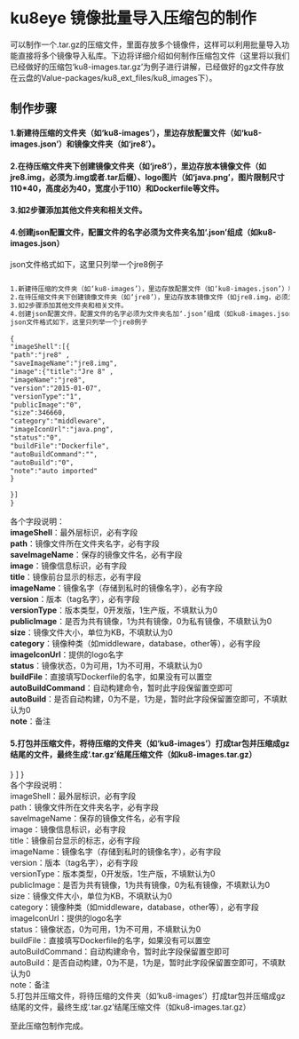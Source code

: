 # ku8eye 镜像批量导入压缩包的制作  
可以制作一个.tar.gz的压缩文件，里面存放多个镜像件，这样可以利用批量导入功能直接将多个镜像导入私库。下边将详细介绍如何制作压缩包文件（这里将以我们已经做好的压缩包‘ku8-images.tar.gz’为例子进行讲解，已经做好的gz文件存放在云盘的Value-packages/ku8_ext_files/ku8_images下）。  
## 制作步骤  

#### 1.新建待压缩的文件夹（如‘ku8-images’），里边存放配置文件（如‘ku8-images.json’）和镜像文件夹（如‘jre8’）。  
#### 2.在待压缩文件夹下创建镜像文件夹（如‘jre8’），里边存放本镜像文件（如jre8.img，必须为.img或者.tar后缀）、logo图片（如‘java.png’，图片限制尺寸110*40，高度必为40，宽度小于110）和Dockerfile等文件。  
#### 3.如2步骤添加其他文件夹和相关文件。  
#### 4.创建json配置文件，配置文件的名字必须为文件夹名加‘.json’组成（如ku8-images.json）  
json文件格式如下，这里只列举一个jre8例子   
```xml

1.新建待压缩的文件夹（如‘ku8-images’），里边存放配置文件（如‘ku8-images.json’）和镜像文件夹（如‘jre8’）。  
2.在待压缩文件夹下创建镜像文件夹（如‘jre8’），里边存放本镜像文件（如jre8.img，必须为.img或者.tar后缀）、logo图片（如‘java.png’，图片限制尺寸110*40，高度必为40，宽度小于110）和Dockerfile等文件。  
3.如2步骤添加其他文件夹和相关文件。  
4.创建json配置文件，配置文件的名字必须为文件夹名加‘.json’组成（如ku8-images.json）  
json文件格式如下，这里只列举一个jre8例子  
  
{
"imageShell":[{
"path":"jre8" , 
"saveImageName":"jre8.img",
"image":{"title":"Jre 8" , 
"imageName":"jre8", 
"version":"2015-01-07",
"versionType":"1",
"publicImage":"0",
"size":346660,
"category":"middleware",
"imageIconUrl":"java.png", 
"status":"0", 
"buildFile":"Dockerfile",
"autoBuildCommand":"",
"autoBuild":"0",
"note":"auto imported"
}

}]
}  
```
各个字段说明：  
**imageShell**：最外层标识，必有字段  
**path**：镜像文件所在文件夹名字，必有字段  
**saveImageName**：保存的镜像文件名，必有字段  
**image**：镜像信息标识，必有字段  
**title**：镜像前台显示的标志，必有字段  
**imageName**：镜像名字（存储到私时的镜像名字），必有字段  
**version**：版本（tag名字），必有字段  
**versionType**：版本类型，0开发版，1生产版，不填默认为0  
**publicImage**：是否为共有镜像，1为共有镜像，0为私有镜像，不填默认为0  
**size**：镜像文件大小，单位为KB，不填默认为0  
**category**：镜像种类（如middleware，database，other等），必有字段  
**imageIconUrl**：提供的logo名字  
**status**：镜像状态，0为可用，1为不可用，不填默认为0  
**buildFile**：直接填写Dockerfile的名字，如果没有可以置空  
**autoBuildCommand**：自动构建命令，暂时此字段保留置空即可  
**autoBuild**：是否自动构建，0为不是，1为是，暂时此字段保留置空即可，不填默认为0  
**note**：备注  
#### 5.打包并压缩文件，将待压缩的文件夹（如‘ku8-images’）打成tar包并压缩成gz结尾的文件，最终生成‘.tar.gz’结尾压缩文件（如ku8-images.tar.gz）  

}
]
}  
各个字段说明：  
imageShell：最外层标识，必有字段  
path：镜像文件所在文件夹名字，必有字段  
saveImageName：保存的镜像文件名，必有字段  
image：镜像信息标识，必有字段  
title：镜像前台显示的标志，必有字段  
imageName：镜像名字（存储到私时的镜像名字），必有字段  
version：版本（tag名字），必有字段  
versionType：版本类型，0开发版，1生产版，不填默认为0  
publicImage：是否为共有镜像，1为共有镜像，0为私有镜像，不填默认为0  
size：镜像文件大小，单位为KB，不填默认为0  
category：镜像种类（如middleware，database，other等），必有字段  
imageIconUrl：提供的logo名字  
status：镜像状态，0为可用，1为不可用，不填默认为0  
buildFile：直接填写Dockerfile的名字，如果没有可以置空  
autoBuildCommand：自动构建命令，暂时此字段保留置空即可  
autoBuild：是否自动构建，0为不是，1为是，暂时此字段保留置空即可，不填默认为0  
note：备注  
5.打包并压缩文件，将待压缩的文件夹（如‘ku8-images’）打成tar包并压缩成gz结尾的文件，最终生成‘.tar.gz’结尾压缩文件（如ku8-images.tar.gz）  

至此压缩包制作完成。
  